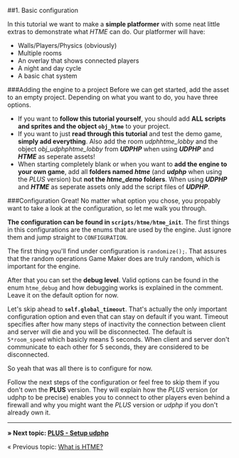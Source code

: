 ##1. Basic configurationIn this tutorial we want to make a **simple platformer** with some neat little extras to demonstrate what *HTME* can do.Our platformer will have:* Walls/Players/Physics (obviously)* Multiple rooms* An overlay that shows connected players* A night and day cycle* A basic chat system###Adding the engine to a projectBefore we can get started, add the asset to an empty project. Depending on what you want to do, you have three options.  * If you want to **follow this tutorial yourself**, you should add **ALL scripts and sprites and the object ``obj_htme``** to your project.  * If you want to just **read through this tutorial** and test the demo game, **simply add everything**. Also add the room *udphhtme_lobby* and the object *obj_udphphtme_lobby* from ***UDPHP*** when using ***UDPHP*** and ***HTME*** as seperate assets!  * When starting completely blank or when you want to **add the engine to your own game**, add all **folders named *htme*** (and ***udphp*** when using the *PLUS* version) but **not the *htme_demo* folders**. When using ***UDPHP*** and ***HTME*** as seperate assets only add the script files of ***UDPHP***.###ConfigurationGreat! No matter what option you chose, you propably want to take a look at the configuration, so let me walk you through.**The configuration can be found in ``scripts/htme/htme_init``**. The first things in this configurations are the enums that are used by the engine. Just ignore them and jump straight to ``CONFIGURATION``.The first thing you'll find under configuration is ``randomize();``. That assures that the random operations Game Maker does are truly random, which is important for the engine.After that you can set the **debug level**. Valid options can be found in the enum ``htme_debug`` and how debugging works is explained in the comment. Leave it on the default option for now.Let's skip ahead to **``self.global_timeout``**. That's actually the only important configuration option and even that can stay on default if you want. Timeout specifies after how many steps of inactivity the connection between client and server will die and you will be disconnected. The default is ``5*room_speed`` which basicly means 5 seconds. When client and server don't communicate to each other for 5 seconds, they are considered to be disconnected.So yeah that was all there is to configure for now.  Follow the next steps of the configuration or feel free to skip them if you don't own the **PLUS** version. They will explain how the *PLUS* version  (or udphp to be precise) enables you to connect to other players even behind a firewall and why you might want the *PLUS* version or *udphp* if you don't already own it.---**» Next topic: [PLUS - Setup udphp](tutorial/2_udphp1)**« Previous topic: [What is HTME?](tutorial/0_whatishtme)
